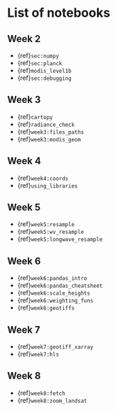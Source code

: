 # List of notebooks

## Week 2

* {ref}`sec:numpy`
* {ref}`sec:planck`
* {ref}`modis_level1b`
* {ref}`sec:debugging`

## Week 3

* {ref}`cartopy`
* {ref}`radiance_check`
* {ref}`week3:files_paths`
* {ref}`week3:modis_geom`

## Week 4


* {ref}`week4:coords`
* {ref}`using_libraries`

## Week 5

* {ref}`week5:resample`
* {ref}`week5:wv_resample`
* {ref}`week5:longwave_resample`

## Week 6

* {ref}`week6:pandas_intro`
* {ref}`week6:pandas_cheatsheet`
* {ref}`week6:scale_heights`
* {ref}`week6:weighting_funs`
* {ref}`week6:geotiffs`

## Week 7

* {ref}`week7:geotiff_xarray`
* {ref}`week7:hls`

## Week 8

* {ref}`week8:fetch`
* {ref}`week8:zoom_landsat`
